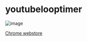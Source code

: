 # youtubelooptimer

![image](https://raw.githubusercontent.com/tgfjt/youtubelooptimer/master/screenshot.png)

[Chrome webstore](https://chrome.google.com/webstore/detail/youtubelooptimer/gknfnbaklbdmcbocjdibjjmamlegnjgi)
